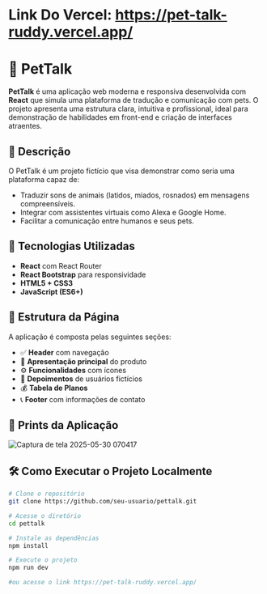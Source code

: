 # Link Do Vercel: https://pet-talk-ruddy.vercel.app/
# 🐾 PetTalk

**PetTalk** é uma aplicação web moderna e responsiva desenvolvida com **React** que simula uma plataforma de tradução e comunicação com pets. O projeto apresenta uma estrutura clara, intuitiva e profissional, ideal para demonstração de habilidades em front-end e criação de interfaces atraentes.

## 📑 Descrição

O PetTalk é um projeto fictício que visa demonstrar como seria uma plataforma capaz de:

- Traduzir sons de animais (latidos, miados, rosnados) em mensagens compreensíveis.
- Integrar com assistentes virtuais como Alexa e Google Home.
- Facilitar a comunicação entre humanos e seus pets.

## 🚀 Tecnologias Utilizadas

- **React** com React Router
- **React Bootstrap** para responsividade
- **HTML5 + CSS3**
- **JavaScript (ES6+)**

## 📱 Estrutura da Página

A aplicação é composta pelas seguintes seções:

- ✅ **Header** com navegação
- 🎯 **Apresentação principal** do produto
- ⚙️ **Funcionalidades** com ícones
- 💬 **Depoimentos** de usuários fictícios
- 💰 **Tabela de Planos**
- 📞 **Footer** com informações de contato

## 📸 Prints da Aplicação
![Captura de tela 2025-05-30 070417](https://github.com/user-attachments/assets/e7944b48-7b3a-42ce-8251-8d0822f91fc3)



## 🛠️ Como Executar o Projeto Localmente

```bash
# Clone o repositório
git clone https://github.com/seu-usuario/pettalk.git

# Acesse o diretório
cd pettalk

# Instale as dependências
npm install

# Execute o projeto
npm run dev

#ou acesse o link https://pet-talk-ruddy.vercel.app/
